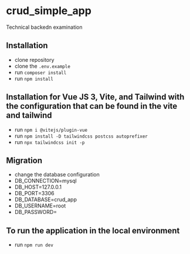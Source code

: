# crud_simple_app
 Technical backedn examination

## Installation
 - clone repository
 - clone the `.env.example`
 - run `composer install`
 - run `npm install`

## Installation for Vue JS 3, Vite, and Tailwind with the configuration that can be found in the vite and tailwind
 - run `npm i @vitejs/plugin-vue`
 - run `npm install -D tailwindcss postcss autoprefixer`
 - run `npx tailwindcss init -p`

## Migration
 - change the database configuration
 - DB_CONNECTION=mysql
 - DB_HOST=127.0.0.1
 - DB_PORT=3306
 - DB_DATABASE=crud_app
 - DB_USERNAME=root
 - DB_PASSWORD=

## To run the application in the local environment 
 - run `npm run dev`



